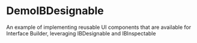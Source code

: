 # DemoIBDesignable
An example of implementing reusable UI components that are available for Interface Builder, leveraging IBDesignable and IBInspectable
